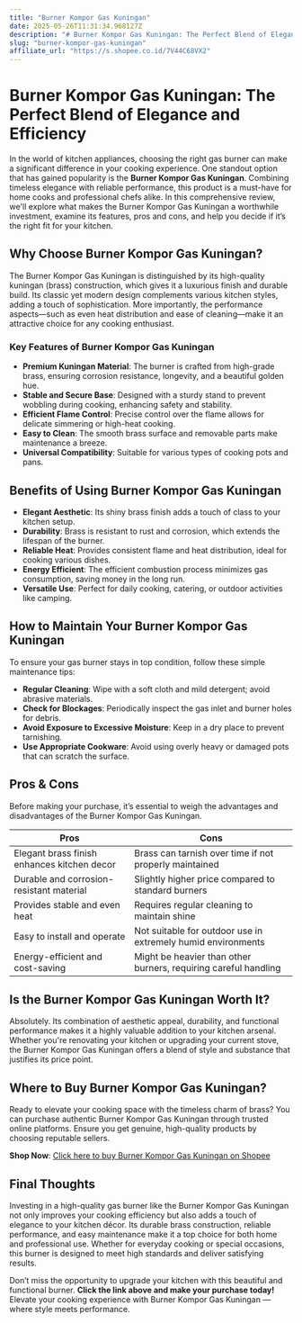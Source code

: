 ```yaml
---
title: "Burner Kompor Gas Kuningan"
date: 2025-05-26T11:31:34.968127Z
description: "# Burner Kompor Gas Kuningan: The Perfect Blend of Elegance and Efficiency..."
slug: "burner-kompor-gas-kuningan"
affiliate_url: "https://s.shopee.co.id/7V44C68VX2"
---
```

# Burner Kompor Gas Kuningan: The Perfect Blend of Elegance and Efficiency

In the world of kitchen appliances, choosing the right gas burner can make a significant difference in your cooking experience. One standout option that has gained popularity is the **Burner Kompor Gas Kuningan**. Combining timeless elegance with reliable performance, this product is a must-have for home cooks and professional chefs alike. In this comprehensive review, we'll explore what makes the Burner Kompor Gas Kuningan a worthwhile investment, examine its features, pros and cons, and help you decide if it’s the right fit for your kitchen.

## Why Choose Burner Kompor Gas Kuningan?

The Burner Kompor Gas Kuningan is distinguished by its high-quality kuningan (brass) construction, which gives it a luxurious finish and durable build. Its classic yet modern design complements various kitchen styles, adding a touch of sophistication. More importantly, the performance aspects—such as even heat distribution and ease of cleaning—make it an attractive choice for any cooking enthusiast.

### Key Features of Burner Kompor Gas Kuningan

- **Premium Kuningan Material**: The burner is crafted from high-grade brass, ensuring corrosion resistance, longevity, and a beautiful golden hue.
- **Stable and Secure Base**: Designed with a sturdy stand to prevent wobbling during cooking, enhancing safety and stability.
- **Efficient Flame Control**: Precise control over the flame allows for delicate simmering or high-heat cooking.
- **Easy to Clean**: The smooth brass surface and removable parts make maintenance a breeze.
- **Universal Compatibility**: Suitable for various types of cooking pots and pans.

## Benefits of Using Burner Kompor Gas Kuningan

- **Elegant Aesthetic**: Its shiny brass finish adds a touch of class to your kitchen setup.
- **Durability**: Brass is resistant to rust and corrosion, which extends the lifespan of the burner.
- **Reliable Heat**: Provides consistent flame and heat distribution, ideal for cooking various dishes.
- **Energy Efficient**: The efficient combustion process minimizes gas consumption, saving money in the long run.
- **Versatile Use**: Perfect for daily cooking, catering, or outdoor activities like camping.

## How to Maintain Your Burner Kompor Gas Kuningan

To ensure your gas burner stays in top condition, follow these simple maintenance tips:

- **Regular Cleaning**: Wipe with a soft cloth and mild detergent; avoid abrasive materials.
- **Check for Blockages**: Periodically inspect the gas inlet and burner holes for debris.
- **Avoid Exposure to Excessive Moisture**: Keep in a dry place to prevent tarnishing.
- **Use Appropriate Cookware**: Avoid using overly heavy or damaged pots that can scratch the surface.

## Pros & Cons

Before making your purchase, it’s essential to weigh the advantages and disadvantages of the Burner Kompor Gas Kuningan.

| Pros | Cons |
| --- | --- |
| Elegant brass finish enhances kitchen decor | Brass can tarnish over time if not properly maintained |
| Durable and corrosion-resistant material | Slightly higher price compared to standard burners |
| Provides stable and even heat | Requires regular cleaning to maintain shine |
| Easy to install and operate | Not suitable for outdoor use in extremely humid environments |
| Energy-efficient and cost-saving | Might be heavier than other burners, requiring careful handling |

## Is the Burner Kompor Gas Kuningan Worth It?

Absolutely. Its combination of aesthetic appeal, durability, and functional performance makes it a highly valuable addition to your kitchen arsenal. Whether you're renovating your kitchen or upgrading your current stove, the Burner Kompor Gas Kuningan offers a blend of style and substance that justifies its price point.

## Where to Buy Burner Kompor Gas Kuningan?

Ready to elevate your cooking space with the timeless charm of brass? You can purchase authentic Burner Kompor Gas Kuningan through trusted online platforms. Ensure you get genuine, high-quality products by choosing reputable sellers.

**Shop Now**: [Click here to buy Burner Kompor Gas Kuningan on Shopee](https://s.shopee.co.id/7V44C68VX2)

## Final Thoughts

Investing in a high-quality gas burner like the Burner Kompor Gas Kuningan not only improves your cooking efficiency but also adds a touch of elegance to your kitchen décor. Its durable brass construction, reliable performance, and easy maintenance make it a top choice for both home and professional use. Whether for everyday cooking or special occasions, this burner is designed to meet high standards and deliver satisfying results.

Don’t miss the opportunity to upgrade your kitchen with this beautiful and functional burner. **Click the link above and make your purchase today!** Elevate your cooking experience with Burner Kompor Gas Kuningan — where style meets performance.